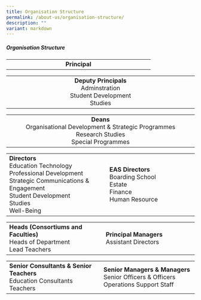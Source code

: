 ```yaml
---
title: Organisation Structure
permalink: /about-us/organisation-structure/
description: ""
variant: markdown
---
```

##### Organisation Structure

<table style="table-layout: fixed; width: 100%;">
  <tbody>
    <tr>
      <td style="width: 22%; text-align: center;">
        <strong>Principal</strong>
      </td>
    </tr>
  </tbody>
</table>

<table style="table-layout: fixed; width: 100%;">
  <tbody>
    <tr>
      <td style="width: 22%; text-align: center;">
        <strong>Deputy Principals</strong><br>Adminstration<br>Student Development<br>Studies
      </td>
    </tr>
  </tbody>
</table>

<table style="table-layout: fixed; width: 100%;">
  <tbody>
    <tr>
      <td style="width: 22%; text-align: center;">
        <strong>Deans</strong><br>Organisational Development &amp; Strategic Programmes<br>Research Studies<br>Special Programmes
      </td>
    </tr>
  </tbody>
</table>

<table style="table-layout: fixed; width: 100%;">
  <tbody>
    <tr>
      <td style="width: 22%; margin-right: 15px;">
        <strong>Directors</strong><br>Education Technology<br>Professional Development<br>Strategic Communications &amp; Engagement<br>Student Development<br>Studies<br>Well-Being
      </td>
      <td style="width: 22%; margin-right: 15px;">
        <strong>EAS Directors</strong><br>Boarding School<br>Estate<br>Finance<br>Human Resource
      </td>
    </tr>
  </tbody>
</table>

<table style="table-layout: fixed; width: 100%;">
  <tbody>
    <tr>
      <td style="width: 22%; margin-right: 15px;">
        <strong>Heads (Consortiums and Faculties)</strong><br>Heads of Department<br>Lead Teachers
      </td>
      <td style="width: 22%; margin-right: 15px;">
        <strong>Principal Managers</strong><br>Assistant Directors
      </td>
    </tr>
  </tbody>
</table>

<table style="table-layout: fixed; width: 100%;">
  <tbody>
    <tr>
      <td style="width: 22%; margin-right: 15px;">
        <strong>Senior Consultants &amp; Senior Teachers</strong><br>Education Consultants<br>Teachers
      </td>
      <td style="width: 22%; margin-right: 15px;">
        <strong>Senior Managers &amp; Managers</strong><br>Senior Officers &amp; Officers<br>Operations Support Staff
      </td>
    </tr>
  </tbody>
</table>